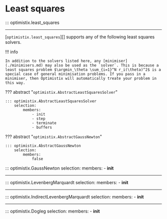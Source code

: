 # Least squares

::: optimistix.least_squares

---

[`optimistix.least_squares`][] supports any of the following least squares solvers.

!!! info

    In addition to the solvers listed here, any [minimiser](./minimisers.md) may also be used as the `solver`. This is because a least squares problem $\argmin_\theta \sum_{i=1}^N r_i(\theta)^2$ is a special case of general minimisation problems. If you pass in a minimiser, then Optimistix will automatically treate your problem in this way.

??? abstract "`optimistix.AbstractLeastSquaresSolver`"

    ::: optimistix.AbstractLeastSquaresSolver
        selection:
            members:
                - init
                - step
                - terminate
                - buffers

??? abstract "`optimistix.AbstractGaussNewton`"

    ::: optimistix.AbstractGaussNewton
        selection:
            members:
                false

::: optimistix.GaussNewton
    selection:
        members:
            - __init__

---

::: optimistix.LevenbergMarquardt
    selection:
        members:
            - __init__

---
            
::: optimistix.IndirectLevenbergMarquardt
    selection:
        members:
            - __init__

---

::: optimistix.Dogleg
    selection:
        members:
            - __init__